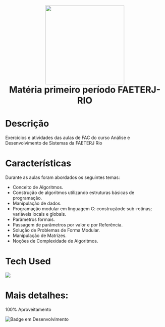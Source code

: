 <div align="center">
<h1> <img src="https://imgur.com/vxsNQ0w.png" width="250px"><br/>Matéria primeiro período FAETERJ-RIO</h1>
</div>


# Descrição
Exercicios e atividades das aulas de FAC do curso Análise e Desenvolvimento de Sistemas da FAETERJ Rio

# Características
Durante as aulas foram abordados os seguintes temas:
- Conceito de Algoritmos.
- Construção de algoritmos utilizando estruturas básicas de programação.
- Manipulação de dados.
- Programação modular em linguagem C: construçãode sub-rotinas; variáveis locais e globais.
- Parâmetros formais.
- Passagem de parâmetros por valor e por Referência.
- Solução de Problemas de Forma Modular.
- Manipulação de Matrizes.
- Noções de Complexidade de Algoritmos.

# Tech Used
<a href="https://skillicons.dev">
  <img src="https://skillicons.dev/icons?i=c" />
</a>
      
# Mais detalhes:
100% Aproveitamento

![Badge em Desenvolvimento](http://img.shields.io/static/v1?label=matéria&message=concluida&color=GREEN&style=for-the-badge)<br>
